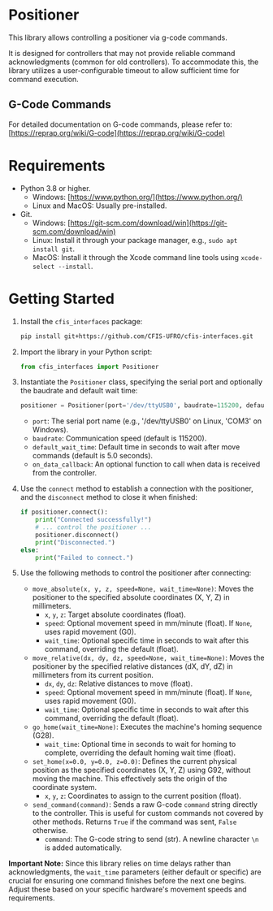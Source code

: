 # Positioner

This library allows controlling a positioner via g-code commands.

It is designed for controllers that may not provide reliable command acknowledgments (common for old controllers). To accommodate this, the library utilizes a user-configurable timeout to allow sufficient time for command execution.

## G-Code Commands

For detailed documentation on G-code commands, please refer to: [https://reprap.org/wiki/G-code](https://reprap.org/wiki/G-code)

# Requirements

*   Python 3.8 or higher.
    *   Windows: [https://www.python.org/](https://www.python.org/)
    *   Linux and MacOS: Usually pre-installed.
*   Git.
    *   Windows: [https://git-scm.com/download/win](https://git-scm.com/download/win)
    *   Linux: Install it through your package manager, e.g., `sudo apt install git`.
    *   MacOS: Install it through the Xcode command line tools using `xcode-select --install`.

# Getting Started

1.  Install the `cfis_interfaces` package:
    ```bash
    pip install git+https://github.com/CFIS-UFRO/cfis-interfaces.git
    ```
2.  Import the library in your Python script:
    ```python
    from cfis_interfaces import Positioner
    ```
3.  Instantiate the `Positioner` class, specifying the serial port and optionally the baudrate and default wait time:
    ```python
    positioner = Positioner(port='/dev/ttyUSB0', baudrate=115200, default_wait_time=5.0) 
    ```
    * `port`: The serial port name (e.g., '/dev/ttyUSB0' on Linux, 'COM3' on Windows).
    * `baudrate`: Communication speed (default is 115200).
    * `default_wait_time`: Default time in seconds to wait after move commands (default is 5.0 seconds).
    * `on_data_callback`: An optional function to call when data is received from the controller.
4.  Use the `connect` method to establish a connection with the positioner, and the `disconnect` method to close it when finished:
    ```python
    if positioner.connect():
        print("Connected successfully!")
        # ... control the positioner ...
        positioner.disconnect()
        print("Disconnected.")
    else:
        print("Failed to connect.")
    ```
5.  Use the following methods to control the positioner after connecting:

    * `move_absolute(x, y, z, speed=None, wait_time=None)`: Moves the positioner to the specified absolute coordinates (X, Y, Z) in millimeters.
        * `x`, `y`, `z`: Target absolute coordinates (float).
        * `speed`: Optional movement speed in mm/minute (float). If `None`, uses rapid movement (G0).
        * `wait_time`: Optional specific time in seconds to wait after this command, overriding the default (float).
    * `move_relative(dx, dy, dz, speed=None, wait_time=None)`: Moves the positioner by the specified relative distances (dX, dY, dZ) in millimeters from its current position.
        * `dx`, `dy`, `dz`: Relative distances to move (float).
        * `speed`: Optional movement speed in mm/minute (float). If `None`, uses rapid movement (G0).
        * `wait_time`: Optional specific time in seconds to wait after this command, overriding the default (float).
    * `go_home(wait_time=None)`: Executes the machine's homing sequence (G28).
        * `wait_time`: Optional time in seconds to wait for homing to complete, overriding the default homing wait time (float).
    * `set_home(x=0.0, y=0.0, z=0.0)`: Defines the current physical position as the specified coordinates (X, Y, Z) using G92, without moving the machine. This effectively sets the origin of the coordinate system.
        * `x`, `y`, `z`: Coordinates to assign to the current position (float).
    * `send_command(command)`: Sends a raw G-code `command` string directly to the controller. This is useful for custom commands not covered by other methods. Returns `True` if the command was sent, `False` otherwise.
        * `command`: The G-code string to send (str). A newline character `\n` is added automatically.

**Important Note:** Since this library relies on time delays rather than acknowledgments, the `wait_time` parameters (either default or specific) are crucial for ensuring one command finishes before the next one begins. Adjust these based on your specific hardware's movement speeds and requirements. 